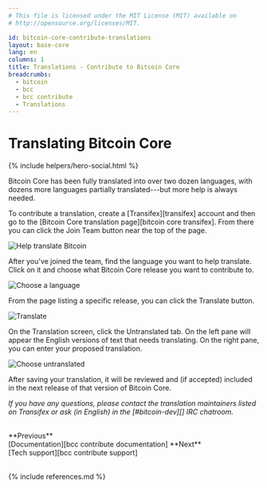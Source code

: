 ```yaml
---
# This file is licensed under the MIT License (MIT) available on
# http://opensource.org/licenses/MIT.

id: bitcoin-core-contribute-translations
layout: base-core
lang: en
columns: 1
title: Translations - Contribute to Bitcoin Core
breadcrumbs:
  - bitcoin
  - bcc
  - bcc contribute
  - Translations
---
```


<div class="hero">
<div class="container hero-container" markdown="block">

# Translating Bitcoin Core
{% include helpers/hero-social.html %}
</div>
</div>

<div class="bitcore-content">
<div class="container" markdown="block">

Bitcoin Core has been fully translated into over two dozen languages,
with dozens more languages partially translated---but more help is
always needed.

To contribute a translation, create a [Transifex][transifex] account and
then go to the [Bitcoin Core translation page][bitcoin core transifex].
From there you can click the Join Team button near the top of the page.

![Help translate Bitcoin](/img/bitcoin-core/transifex-1.png)

After you've joined the team, find the language you want to help
translate.  Click on it and choose what Bitcoin Core release you want to
contribute to.

![Choose a language](/img/bitcoin-core/transifex-2.png)

From the page listing a specific release, you can click the Translate
button.

![Translate](/img/bitcoin-core/transifex-3.png)

On the Translation screen, click the Untranslated tab.  On the left pane
will appear the English versions of text that needs translating.  On the
right pane, you can enter your proposed translation.

![Choose untranslated](/img/bitcoin-core/transifex-4.png)

After saving your translation, it will be reviewed and (if accepted)
included in the next release of that version of Bitcoin Core.

*If you have any questions, please contact the translation maintainers
listed on Transifex or ask (in English) in the [#bitcoin-dev][] IRC
chatroom.*

<br class="clear big">
<div class="prevnext">
<span markdown="1">**Previous**<br>[Documentation][bcc contribute documentation]</span>
<span markdown="1">**Next**<br>[Tech support][bcc contribute support]</span>
</div>
<br class="clear">

{% include references.md %}

</div>
</div>